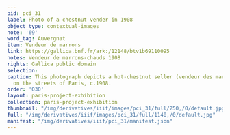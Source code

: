 ```yaml
---
pid: pci_31
label: Photo of a chestnut vender in 1908
object_type: contextual-images
note: '69'
word_tag: Auvergnat
item: Vendeur de marrons
link: https://gallica.bnf.fr/ark:/12148/btv1b69110095
notes: Vendeur de marrons-chauds 1908
rights: Gallica public domain
selection: 
caption: This photograph depicts a hot-chestnut seller (vendeur des marrons-chauds)
  on the streets of Paris, c.1908.
order: '030'
layout: paris-project-exhibition
collection: paris-project-exhibition
thumbnail: "/img/derivatives/iiif/images/pci_31/full/250,/0/default.jpg"
full: "/img/derivatives/iiif/images/pci_31/full/1140,/0/default.jpg"
manifest: "/img/derivatives/iiif/pci_31/manifest.json"
---
```

